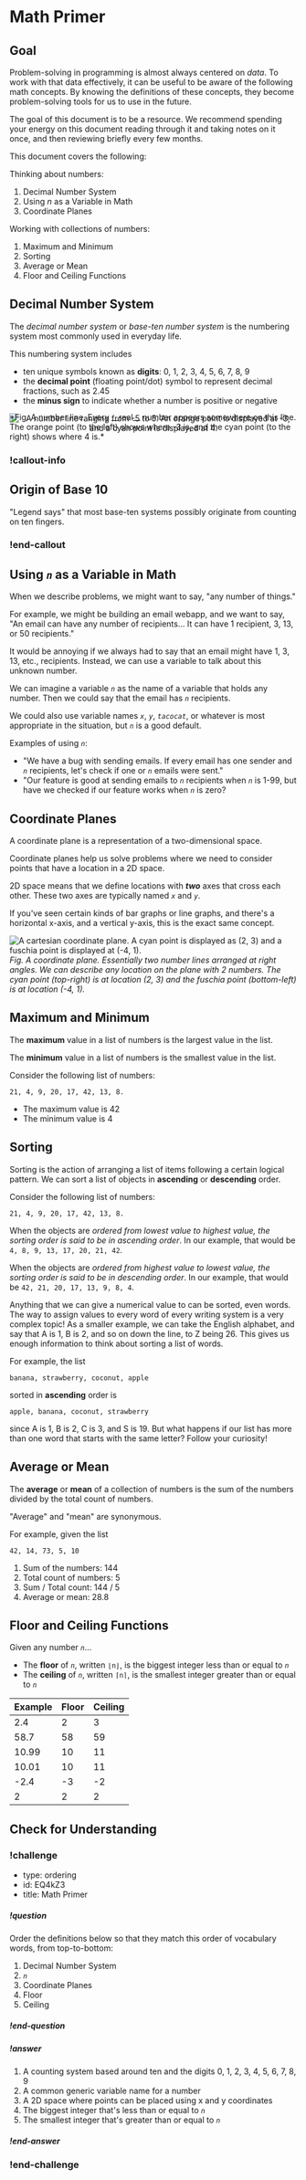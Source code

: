 # Math Primer

## Goal

Problem-solving in programming is almost always centered on _data_. To work with that data effectively, it can be useful to be aware of the following math concepts. By knowing the definitions of these concepts, they become problem-solving tools for us to use in the future.

The goal of this document is to be a resource. We recommend spending your energy on this document reading through it and taking notes on it once, and then reviewing briefly every few months.

This document covers the following:

Thinking about numbers: 

1. Decimal Number System
1. Using _n_ as a Variable in Math
1. Coordinate Planes

Working with collections of numbers:

1. Maximum and Minimum
1. Sorting
1. Average or Mean
1. Floor and Ceiling Functions

## Decimal Number System

The _decimal number system_ or _base-ten number system_ is the numbering system most commonly used in everyday life.

This numbering system includes
* ten unique symbols known as **digits**: 0, 1, 2, 3, 4, 5, 6, 7, 8, 9
* the **decimal point** (floating point/dot) symbol to represent decimal fractions, such as 2.45
* the **minus sign** to indicate whether a number is positive or negative

<div style="max-width: 700px; margin: 0 auto -36px auto; text-align: center;">
<img alt="A number line ranging from -5 to 5.  An orange point is displayed at -3, and a cyan point is displayed at 4." src="../assets/fundamentals-recap_math-primer_number-line.png">
</div>
*Fig. A number line. Every __real__ number appears somewhere on this line. The orange point (to the left) shows where -3 is, and the cyan point (to the right) shows where 4 is.*

### !callout-info

## Origin of Base 10

"Legend says" that most base-ten systems possibly originate from counting on ten fingers.

### !end-callout

## Using _`n`_ as a Variable in Math

When we describe problems, we might want to say, "any number of things."

For example, we might be building an email webapp, and we want to say, "An email can have any number of recipients... It can have 1 recipient, 3, 13, or 50 recipients."

It would be annoying if we always had to say that an email might have 1, 3, 13, etc., recipients. Instead, we can use a variable to talk about this unknown number.

We can imagine a variable _`n`_ as the name of a variable that holds any number. Then we could say that the email has _`n`_ recipients.

We could also use variable names _`x`_, _`y`_, _`tacocat`_, or whatever is most appropriate in the situation, but _`n`_ is a good default.

Examples of using _`n`_:

- "We have a bug with sending emails. If every email has one sender and _`n`_ recipients, let's check if one or _`n`_ emails were sent."
- "Our feature is good at sending emails to _`n`_ recipients when _`n`_ is 1-99, but have we checked if our feature works when _`n`_ is zero?

## Coordinate Planes

A coordinate plane is a representation of a two-dimensional space.

Coordinate planes help us solve problems where we need to consider points that have a location in a 2D space.

2D space means that we define locations with _**two**_ axes that cross each other. These two axes are typically named _`x`_ and _`y`_.

If you've seen certain kinds of bar graphs or line graphs, and there's a horizontal x-axis, and a vertical y-axis, this is the exact same concept.

![A cartesian coordinate plane. A cyan point is displayed as (2, 3) and a fuschia point is displayed at (-4, 1).](../assets/fundamentals-recap_math-primer_coordinate-plane.png)  
*Fig. A coordinate plane. Essentially two number lines arranged at right angles. We can describe any location on the plane with 2 numbers. The cyan point (top-right) is at location (2, 3) and the fuschia point (bottom-left) is at location (-4, 1).*

## Maximum and Minimum

The **maximum** value in a list of numbers is the largest value in the list.

The **minimum** value in a list of numbers is the smallest value in the list.

Consider the following list of numbers:

```
21, 4, 9, 20, 17, 42, 13, 8.
```

- The maximum value is 42
- The minimum value is 4

## Sorting

Sorting is the action of arranging a list of items following a certain logical pattern. We can sort a list of objects in **ascending** or **descending** order.

Consider the following list of numbers:

```
21, 4, 9, 20, 17, 42, 13, 8.
```

When the objects are _ordered from lowest value to highest value, the sorting order is said to be in ascending order_. In our example, that would be `4, 8, 9, 13, 17, 20, 21, 42`.

When the objects are _ordered from highest value to lowest value, the sorting order is said to be in descending order_. In our example, that would be `42, 21, 20, 17, 13, 9, 8, 4`.

Anything that we can give a numerical value to can be sorted, even words. The way to assign values to every word of every writing system is a very complex topic! As a smaller example, we can take the English alphabet, and say that A is 1, B is 2, and so on down the line, to Z being 26. This gives us enough information to think about sorting a list of words.

For example, the list

```
banana, strawberry, coconut, apple
```

sorted in **ascending** order is

```
apple, banana, coconut, strawberry
```

since A is 1, B is 2, C is 3, and S is 19. But what happens if our list has more than one word that starts with the same letter? Follow your curiosity!

## Average or Mean

The **average** or **mean** of a collection of numbers is the sum of the numbers divided by the total count of numbers.

"Average" and "mean" are synonymous.

For example, given the list

```
42, 14, 73, 5, 10
```

1. Sum of the numbers: 144
1. Total count of numbers: 5
1. Sum / Total count: 144 / 5
1. Average or mean: 28.8

## Floor and Ceiling Functions

Given any number _`n`_...

- The **floor** of _`n`_, written `⌊n⌋`, is the biggest integer less than or equal to _`n`_
- The **ceiling** of _`n`_, written `⌈n⌉`, is the smallest integer greater than or equal to _`n`_

| Example | Floor | Ceiling |
| ------- | ----- | ------- |
| 2.4     | 2     | 3       |
| 58.7    | 58    | 59      |
| 10.99   | 10    | 11      |
| 10.01   | 10    | 11      |
| -2.4    | -3    | -2      |
| 2       | 2     | 2       |

## Check for Understanding

<!-- Question 1 -->
<!-- prettier-ignore-start -->
### !challenge
* type: ordering
* id: EQ4kZ3
* title: Math Primer
##### !question

Order the definitions below so that they match this order of vocabulary words, from top-to-bottom:

1. Decimal Number System
1. _`n`_
1. Coordinate Planes
1. Floor
1. Ceiling

##### !end-question
##### !answer

1. A counting system based around ten and the digits 0, 1, 2, 3, 4, 5, 6, 7, 8, 9
1. A common generic variable name for a number
1. A 2D space where points can be placed using x and y coordinates
1. The biggest integer that's less than or equal to _`n`_
1. The smallest integer that's greater than or equal to _`n`_

##### !end-answer
### !end-challenge
<!-- prettier-ignore-end -->

